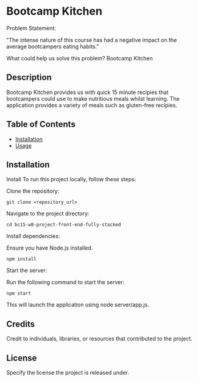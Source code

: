 # Bootcamp Kitchen
Problem Statement:

"The intense nature of this course has had a negative impact on the average bootcampers eating habits."

What could help us solve this problem? Bootcamp Kitchen


## Description

Bootcamp Kitchen provides us with quick 15 minute recipies that bootcampers could use to make nutritious  meals whilst learning. The application provides a variety of meals such as gluten-free recipies.

## Table of Contents

- [Installation](#installation)
- [Usage](#usage)

## Installation

Install
To run this project locally, follow these steps:

Clone the repository:

```git clone <repository_url>```

Navigate to the project directory:

```cd bc15-w8-project-front-end-fully-stacked```

Install dependencies:

Ensure you have Node.js installed.

```npm install```

Start the server:

Run the following command to start the server:

```npm start```

This will launch the application using node server/app.js.



## Credits

Credit to individuals, libraries, or resources that contributed to the project.

## License

Specify the license the project is released under.


